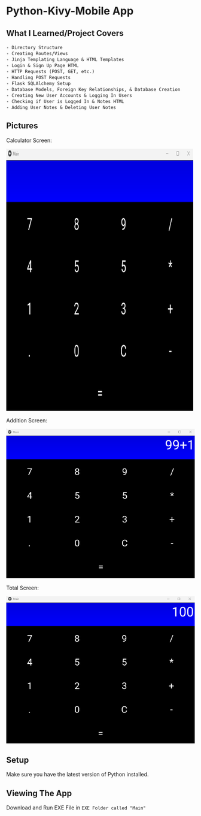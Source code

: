 # Python-Kivy-Mobile App
 



## What I Learned/Project Covers

```
- Directory Structure
- Creating Routes/Views
- Jinja Templating Language & HTML Templates
- Login & Sign Up Page HTML 
- HTTP Requests (POST, GET, etc.)
- Handling POST Requests
- Flask SQLAlchemy Setup
- Database Models, Foreign Key Relationships, & Database Creation
- Creating New User Accounts & Logging In Users 
- Checking if User is Logged In & Notes HTML
- Adding User Notes & Deleting User Notes
```


## Pictures

Calculator Screen:

<img src = "images/home.png" width = 500 height= 700> 

Addition Screen:

<img src = "images/adding1.png"> 

Total Screen:

<img src = "images/total.png"> 


## Setup 

Make sure you have the latest version of Python installed.


## Viewing The App

Download and Run EXE File in `EXE Folder called "Main"`
